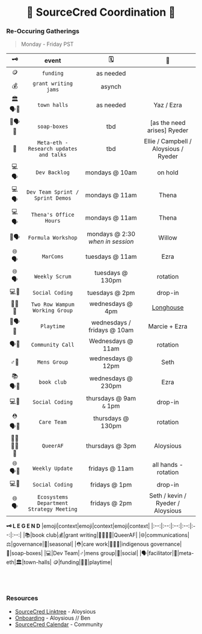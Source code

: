 <h1 align="center"> 🤝 SourceCred Coordination 🤝 </h1>

### Re-Occuring Gatherings 
> Monday - Friday PST<br>

|🗝️|event|🗓️|🧵|
|:--:|:--:|:--:|:--:|
|🪙|`funding`|as needed||
|💰|`grant writing jams`|asynch|
|🏛️🗣️👥|`town halls`|as needed|Yaz / Ezra|
|🧼🗣️👥|`soap-boxes`|tbd|[as the need arises] Ryeder|
|🔭|`Meta-eth - Research updates and talks`|tbd|Ellie / Campbell  / Aloysious / Ryeder|
|💻🗣️|`Dev Backlog`| mondays @ 10am |on hold|
|💻🗣️|`Dev Team Sprint / Sprint Demos`|mondays @ 11am|Thena|
|💻🗣️|`Thena's Office Hours`|mondays @ 11am|Thena|
|🍂🗣️|`Formula Workshop`| mondays @ 2:30 *when in session*|Willow|
|🌐🗣️|`MarComs`|tuesdays @ 11am|Ezra|
|🌐🗣️|`Weekly Scrum`|tuesdays @ 130pm|rotation|
|💻👥|`Social Coding`|tuesdays @ 2pm|drop-in|drop-in|
|🐢🐺🐻|`Two Row Wampum Working Group`|wednesdays @ 4pm|[Longhouse](https://www.facebook.com/longhouse.stuartmyiow)|
|🤸🗣️👥|`Playtime`|wednesdays / fridays @ 10am|Marcie + Ezra|
|🗣️👥|`Community Call`|Wednesdays @ 11am|rotation|
|♂️👥|`Mens Group`|wednesdays @ 12pm|Seth|
|📚🗣️👥|`book club`|wednesdays @ 230pm|Ezra|
|💻👥|`Social Coding`|thursdays @ 9am `&` 1pm|drop-in|
|⛑️🗣️👥|`Care Team`|thursdays @ 130pm|rotation|
|🏳️‍⚧️🏳️‍🌈👥|`QueerAF`|thursdays @ 3pm|Aloysious| 
|🌐🗣️👥|`Weekly Update`|fridays @ 11am|all hands - rotation|
|💻👥|`Social Coding`|fridays @ 1pm|drop-in|drop-in|
|🌐🗣️|`Ecosystems Department Strategy Meeting`|fridays @ 2pm|Seth / kevin / Ryeder / Aloysious|


**🗝️ L E G E N D**
|emoji|context|emoji|context|emoji|context|
|:--:|:--:|:--:|:--:|:--:|:--:|
|📚|book club|💰|grant writing|🏳️‍⚧️🏳️‍🌈|QueerAF|
|🌐|communications|⚖️|governance|🍂|seasonal|
|⛑️|care work|🐢🐺🐻|indigenous governance|🧼|soap-boxes|
|💻|Dev Team|♂️|mens group|👥|social|
|🗣️|facilitator|🔭|meta-eth|🏛️|town-halls|
🪙|funding|🤸🏾|playtime|

<br>
<br>


### Resources
- [SourceCred Linktree](https://linktr.ee/sourcecred) - Aloysious
- [Onboarding](https://github.com/orgs/sourcecred/projects/8) - Aloysious // Ben
- [SourceCred Calendar](https://calendar.google.com/calendar/u/0/embed?src=ops@sourcecred.io) - Community

